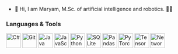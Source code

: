 - 👋 Hi, I am Maryam, M.Sc. of artificial intelligence and robotics. 🧑‍🎓

### Languages & Tools
<p>
  <img src="https://cdn.jsdelivr.net/gh/devicons/devicon/icons/csharp/csharp-original.svg" width="40" height="40" alt="C#"/>
  <img src="https://cdn.jsdelivr.net/gh/devicons/devicon/icons/git/git-original.svg" width="40" height="40" alt="Git"/>
  <img src="https://cdn.jsdelivr.net/gh/devicons/devicon/icons/java/java-original.svg" width="40" height="40" alt="Java"/>
  <img src="https://cdn.jsdelivr.net/gh/devicons/devicon/icons/javascript/javascript-original.svg" width="40" height="40" alt="JavaScript"/>
  <img src="https://cdn.jsdelivr.net/gh/devicons/devicon/icons/python/python-original.svg" width="40" height="40" alt="Python"/>
  <img src="https://cdn.jsdelivr.net/gh/devicons/devicon/icons/sqlite/sqlite-original.svg" width="40" height="40" alt="SQLite"/>
  <img src="https://cdn.jsdelivr.net/gh/devicons/devicon/icons/pandas/pandas-original.svg" width="40" height="40" alt="Pandas"/>
  <img src="https://cdn.jsdelivr.net/gh/devicons/devicon/icons/pytorch/pytorch-original.svg" width="40" height="40" alt="PyTorch"/>
  <img src="https://cdn.jsdelivr.net/gh/devicons/devicon/icons/tensorflow/tensorflow-original.svg" width="40" height="40" alt="TensorFlow"/>
    <img src="https://cdn.jsdelivr.net/gh/devicons/devicon/icons/pytorch/networkx.svg" width="40" height="40" alt="NetworkX"/>

</p>
<!---
madarvishian/madarvishian is a ✨ special ✨ repository because its `README.md` (this file) appears on your GitHub profile.
You can click the Preview link to take a look at your changes.
--->
